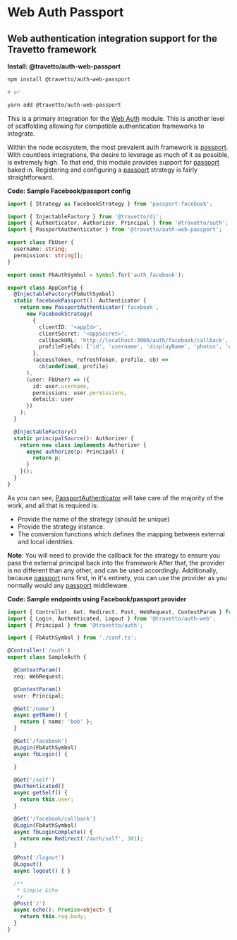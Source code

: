 <!-- This file was generated by @travetto/doc and should not be modified directly -->
<!-- Please modify https://github.com/travetto/travetto/tree/main/module/auth-web-passport/DOC.tsx and execute "npx trv doc" to rebuild -->
# Web Auth Passport

## Web authentication integration support for the Travetto framework

**Install: @travetto/auth-web-passport**
```bash
npm install @travetto/auth-web-passport

# or

yarn add @travetto/auth-web-passport
```

This is a primary integration for the [Web Auth](https://github.com/travetto/travetto/tree/main/module/auth-web#readme "Web authentication integration support for the Travetto framework") module.  This is another level of scaffolding allowing for compatible authentication frameworks to integrate. 

Within the node ecosystem, the most prevalent auth framework is [passport](http://passportjs.org).  With countless integrations, the desire to leverage as much of it as possible, is extremely high. To that end, this module provides support for [passport](http://passportjs.org) baked in. Registering and configuring a [passport](http://passportjs.org) strategy is fairly straightforward.

**Code: Sample Facebook/passport config**
```typescript
import { Strategy as FacebookStrategy } from 'passport-facebook';

import { InjectableFactory } from '@travetto/di';
import { Authenticator, Authorizer, Principal } from '@travetto/auth';
import { PassportAuthenticator } from '@travetto/auth-web-passport';

export class FbUser {
  username: string;
  permissions: string[];
}

export const FbAuthSymbol = Symbol.for('auth_facebook');

export class AppConfig {
  @InjectableFactory(FbAuthSymbol)
  static facebookPassport(): Authenticator {
    return new PassportAuthenticator('facebook',
      new FacebookStrategy(
        {
          clientID: '<appId>',
          clientSecret: '<appSecret>',
          callbackURL: 'http://localhost:3000/auth/facebook/callback',
          profileFields: ['id', 'username', 'displayName', 'photos', 'email'],
        },
        (accessToken, refreshToken, profile, cb) =>
          cb(undefined, profile)
      ),
      (user: FbUser) => ({
        id: user.username,
        permissions: user.permissions,
        details: user
      })
    );
  }

  @InjectableFactory()
  static principalSource(): Authorizer {
    return new class implements Authorizer {
      async authorize(p: Principal) {
        return p;
      }
    }();
  }
}
```

As you can see, [PassportAuthenticator](https://github.com/travetto/travetto/tree/main/module/auth-web-passport/src/authenticator.ts#L14) will take care of the majority of the work, and all that is required is:
   *  Provide the name of the strategy (should be unique)
   *  Provide the strategy instance.
   *  The conversion functions which defines the mapping between external and local identities.

**Note**: You will need to provide the callback for the strategy to ensure you pass the external principal back into the framework
After that, the provider is no different than any other, and can be used accordingly.  Additionally, because [passport](http://passportjs.org) runs first, in it's entirety, you can use the provider as you normally would any [passport](http://passportjs.org) middleware.

**Code: Sample endpoints using Facebook/passport provider**
```typescript
import { Controller, Get, Redirect, Post, WebRequest, ContextParam } from '@travetto/web';
import { Login, Authenticated, Logout } from '@travetto/auth-web';
import { Principal } from '@travetto/auth';

import { FbAuthSymbol } from './conf.ts';

@Controller('/auth')
export class SampleAuth {

  @ContextParam()
  req: WebRequest;

  @ContextParam()
  user: Principal;

  @Get('/name')
  async getName() {
    return { name: 'bob' };
  }

  @Get('/facebook')
  @Login(FbAuthSymbol)
  async fbLogin() {

  }

  @Get('/self')
  @Authenticated()
  async getSelf() {
    return this.user;
  }

  @Get('/facebook/callback')
  @Login(FbAuthSymbol)
  async fbLoginComplete() {
    return new Redirect('/auth/self', 301);
  }

  @Post('/logout')
  @Logout()
  async logout() { }

  /**
   * Simple Echo
   */
  @Post('/')
  async echo(): Promise<object> {
    return this.req.body;
  }
}
```
